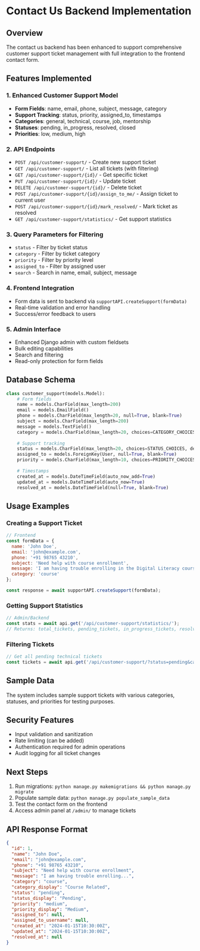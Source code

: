# Contact Us Backend Implementation

## Overview
The contact us backend has been enhanced to support comprehensive customer support ticket management with full integration to the frontend contact form.

## Features Implemented

### 1. Enhanced Customer Support Model
- **Form Fields**: name, email, phone, subject, message, category
- **Support Tracking**: status, priority, assigned_to, timestamps
- **Categories**: general, technical, course, job, mentorship
- **Statuses**: pending, in_progress, resolved, closed
- **Priorities**: low, medium, high

### 2. API Endpoints
- `POST /api/customer-support/` - Create new support ticket
- `GET /api/customer-support/` - List all tickets (with filtering)
- `GET /api/customer-support/{id}/` - Get specific ticket
- `PUT /api/customer-support/{id}/` - Update ticket
- `DELETE /api/customer-support/{id}/` - Delete ticket
- `POST /api/customer-support/{id}/assign_to_me/` - Assign ticket to current user
- `POST /api/customer-support/{id}/mark_resolved/` - Mark ticket as resolved
- `GET /api/customer-support/statistics/` - Get support statistics

### 3. Query Parameters for Filtering
- `status` - Filter by ticket status
- `category` - Filter by ticket category
- `priority` - Filter by priority level
- `assigned_to` - Filter by assigned user
- `search` - Search in name, email, subject, message

### 4. Frontend Integration
- Form data is sent to backend via `supportAPI.createSupport(formData)`
- Real-time validation and error handling
- Success/error feedback to users

### 5. Admin Interface
- Enhanced Django admin with custom fieldsets
- Bulk editing capabilities
- Search and filtering
- Read-only protection for form fields

## Database Schema

```python
class customer_support(models.Model):
    # Form fields
    name = models.CharField(max_length=200)
    email = models.EmailField()
    phone = models.CharField(max_length=20, null=True, blank=True)
    subject = models.CharField(max_length=200)
    message = models.TextField()
    category = models.CharField(max_length=20, choices=CATEGORY_CHOICES)
    
    # Support tracking
    status = models.CharField(max_length=20, choices=STATUS_CHOICES, default='pending')
    assigned_to = models.ForeignKey(User, null=True, blank=True)
    priority = models.CharField(max_length=10, choices=PRIORITY_CHOICES, default='medium')
    
    # Timestamps
    created_at = models.DateTimeField(auto_now_add=True)
    updated_at = models.DateTimeField(auto_now=True)
    resolved_at = models.DateTimeField(null=True, blank=True)
```

## Usage Examples

### Creating a Support Ticket
```javascript
// Frontend
const formData = {
  name: 'John Doe',
  email: 'john@example.com',
  phone: '+91 98765 43210',
  subject: 'Need help with course enrollment',
  message: 'I am having trouble enrolling in the Digital Literacy course.',
  category: 'course'
};

const response = await supportAPI.createSupport(formData);
```

### Getting Support Statistics
```javascript
// Admin/Backend
const stats = await api.get('/api/customer-support/statistics/');
// Returns: total_tickets, pending_tickets, in_progress_tickets, resolved_tickets, etc.
```

### Filtering Tickets
```javascript
// Get all pending technical tickets
const tickets = await api.get('/api/customer-support/?status=pending&category=technical');
```

## Sample Data
The system includes sample support tickets with various categories, statuses, and priorities for testing purposes.

## Security Features
- Input validation and sanitization
- Rate limiting (can be added)
- Authentication required for admin operations
- Audit logging for all ticket changes

## Next Steps
1. Run migrations: `python manage.py makemigrations && python manage.py migrate`
2. Populate sample data: `python manage.py populate_sample_data`
3. Test the contact form on the frontend
4. Access admin panel at `/admin/` to manage tickets

## API Response Format
```json
{
  "id": 1,
  "name": "John Doe",
  "email": "john@example.com",
  "phone": "+91 98765 43210",
  "subject": "Need help with course enrollment",
  "message": "I am having trouble enrolling...",
  "category": "course",
  "category_display": "Course Related",
  "status": "pending",
  "status_display": "Pending",
  "priority": "medium",
  "priority_display": "Medium",
  "assigned_to": null,
  "assigned_to_username": null,
  "created_at": "2024-01-15T10:30:00Z",
  "updated_at": "2024-01-15T10:30:00Z",
  "resolved_at": null
}
``` 